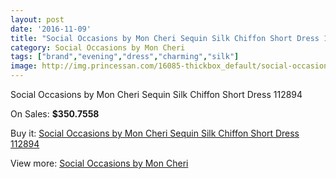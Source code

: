 ```yaml
---
layout: post
date: '2016-11-09'
title: "Social Occasions by Mon Cheri Sequin Silk Chiffon Short Dress 112894"
category: Social Occasions by Mon Cheri
tags: ["brand","evening","dress","charming","silk"]
image: http://img.princessan.com/16085-thickbox_default/social-occasions-by-mon-cheri-sequin-silk-chiffon-short-dress-112894.jpg
---
```

Social Occasions by Mon Cheri Sequin Silk Chiffon Short Dress 112894

On Sales: **$350.7558**
<a href="https://www.princessan.com/en/social-occasions-by-mon-cheri/7559-social-occasions-by-mon-cheri-sequin-silk-chiffon-short-dress-112894.html"><amp-img layout="responsive" width="600" height="600" src="//img.princessan.com/16085-thickbox_default/social-occasions-by-mon-cheri-sequin-silk-chiffon-short-dress-112894.jpg" alt="Social Occasions by Mon Cheri Sequin Silk Chiffon Short Dress 112894 0" /></a>
<a href="https://www.princessan.com/en/social-occasions-by-mon-cheri/7559-social-occasions-by-mon-cheri-sequin-silk-chiffon-short-dress-112894.html"><amp-img layout="responsive" width="600" height="600" src="//img.princessan.com/16086-thickbox_default/social-occasions-by-mon-cheri-sequin-silk-chiffon-short-dress-112894.jpg" alt="Social Occasions by Mon Cheri Sequin Silk Chiffon Short Dress 112894 1" /></a>

Buy it: [Social Occasions by Mon Cheri Sequin Silk Chiffon Short Dress 112894](https://www.princessan.com/en/social-occasions-by-mon-cheri/7559-social-occasions-by-mon-cheri-sequin-silk-chiffon-short-dress-112894.html "Social Occasions by Mon Cheri Sequin Silk Chiffon Short Dress 112894")

View more: [Social Occasions by Mon Cheri](https://www.princessan.com/en/60-social-occasions-by-mon-cheri "Social Occasions by Mon Cheri")